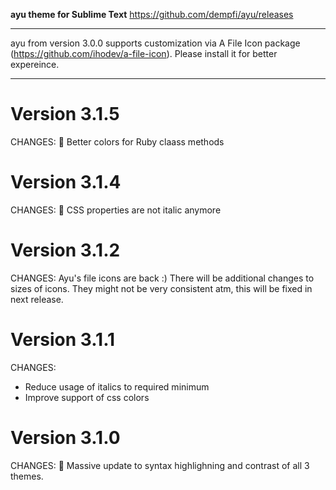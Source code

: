 **ayu theme for Sublime Text**
https://github.com/dempfi/ayu/releases

********************************************************************************
ayu from version 3.0.0 supports customization via A File Icon package
(https://github.com/ihodev/a-file-icon). Please install it for better expereince.
********************************************************************************

# Version 3.1.5

CHANGES:
💄 Better colors for Ruby claass methods

# Version 3.1.4

CHANGES:
🎉 CSS properties are not italic anymore

# Version 3.1.2

CHANGES:
Ayu's file icons are back :) There will be additional changes to sizes of icons.
They might not be very consistent atm, this will be fixed in next release.

# Version 3.1.1

CHANGES:
- Reduce usage of italics to required minimum
- Improve support of css colors

# Version 3.1.0
CHANGES:
🌈 Massive update to syntax highlighning and contrast of all 3 themes.
